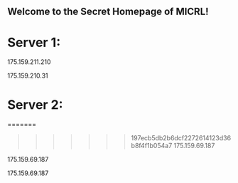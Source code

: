 ## Welcome to the Secret Homepage of MICRL!
# Server 1:
175.159.211.210

175.159.210.31

# Server 2:
=======
>>>>>>> 197ecb5db2b6dcf2272614123d36b8f4f1b054a7
175.159.69.187

175.159.69.187

175.159.69.187





